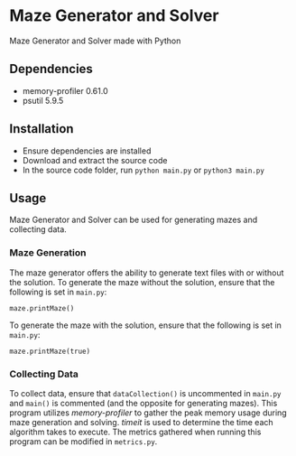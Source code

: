 # Maze Generator and Solver
Maze Generator and Solver made with Python

## Dependencies
+ memory-profiler 0.61.0
+ psutil          5.9.5

## Installation
+ Ensure dependencies are installed
+ Download and extract the source code
+ In the source code folder, run `python main.py` or `python3 main.py`

## Usage
Maze Generator and Solver can be used for generating mazes and collecting data. 

### Maze Generation
The maze generator offers the ability to generate text files with or without the solution. To generate the maze without the solution, ensure that the following is set in `main.py`:
```
maze.printMaze()
```
To generate the maze with the solution, ensure that the following is set in `main.py`:
```
maze.printMaze(true)
```

### Collecting Data
To collect data, ensure that `dataCollection()` is uncommented in `main.py` and `main()` is commented (and the opposite for generating mazes). This program utilizes *memory-profiler* to gather the peak memory usage during maze generation and solving. *timeit* is used to determine the time each algorithm takes to execute. The metrics gathered when running this program can be modified in `metrics.py`.
